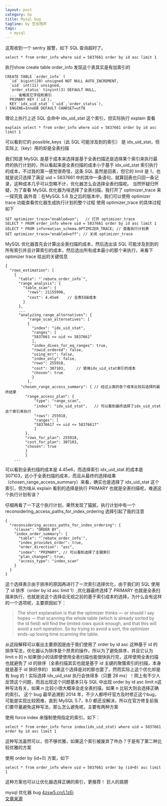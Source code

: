 ```yaml
---
layout: post
category: Go
title: Mysql bug
tagline: by 空谷残声
tags: 
  - mysql
---
```


这周收到一个 sentry 报警，如下 SQL 查询超时了。
```
select * from order_info where uid = 5837661 order by id asc limit 1
```
执行show create table order_info 发现这个表其实是有加索引的
```
CREATE TABLE `order_info` (
  `id` bigint(20) unsigned NOT NULL AUTO_INCREMENT,
  `uid` int(11) unsigned,
  `order_status` tinyint(3) DEFAULT NULL,
  ... 省略其它字段和索引
  PRIMARY KEY (`id`),
  KEY `idx_uid_stat` (`uid`,`order_status`),
) ENGINE=InnoDB DEFAULT CHARSET=utf8
```
理论上执行上述 SQL 会命中 idx_uid_stat 这个索引，但实际执行 explain 查看
```
explain select * from order_info where uid = 5837661 order by id asc limit 1
```
可以看到它的 possible_keys（此 SQL 可能涉及到的索引） 是 idx_uid_stat，但实际上（key）用的却是全表扫描

我们知道 MySQL 是基于成本来选择是基于全表扫描还是选择某个索引来执行最终的执行计划的，所以看起来是全表扫描的成本小于基于 idx_uid_stat 索引执行的成本，不过我的第一感觉很奇怪，这条 SQL 虽然是回表，但它的 limit 是 1，也就是说只选择了满足 uid = 5837661 中的其中一条语句，就算回表也只回一条记录，这种成本几乎可以忽略不计，优化器怎么会选择全表扫描呢。
当然怀疑归怀疑，为了查看 MySQL 优化器为啥选择了全表扫描，我打开了 optimizer_trace 来一探究竟
画外音：在MySQL 5.6 及之后的版本中，我们可以使用 optimizer trace 功能查看优化器生成执行计划的整个过程
使用 optimizer_trace 的具体过程如下
```
SET optimizer_trace="enabled=on";   // 打开 optimizer_trace
SELECT * FROM order_info where uid = 5837661 order by id asc limit 1
SELECT * FROM information_schema.OPTIMIZER_TRACE; // 查看执行计划表
SET optimizer_trace="enabled=off"; // 关闭 optimizer_trace
```
MySQL 优化器首先会计算出全表扫描的成本，然后选出该 SQL 可能涉及到到的所有索引并且计算索引的成本，然后选出所有成本最小的那个来执行，来看下 optimizer trace 给出的关键信息
```
{
  "rows_estimation": [
    {
      "table": "`rebate_order_info`",
      "range_analysis": {
        "table_scan": {
          "rows": 21155996,
          "cost": 4.45e6    // 全表扫描成本
        }
      },
      ...
      "analyzing_range_alternatives": {
          "range_scan_alternatives": [
          {
            "index": "idx_uid_stat",
            "ranges": [
            "5837661 <= uid <= 5837661"
            ],
            "index_dives_for_eq_ranges": true,
            "rowid_ordered": false,
            "using_mrr": false,
            "index_only": false,
            "rows": 255918,
            "cost": 307103,     // 使用idx_uid_stat索引的成本
            "chosen": true
            }
          ],
       "chosen_range_access_summary": { // 经过上面的各个成本比较后选择的最终结果
         "range_access_plan": {
             "type": "range_scan",
             "index": "idx_uid_stat",   // 可以看到最终选择了idx_uid_stat这个索引来执行
             "rows": 255918,
             "ranges": [
             "58376617 <= uid <= 58376617"
             ]
         },
         "rows_for_plan": 255918,
         "cost_for_plan": 307103,
         "chosen": true
         }
         }  
    ...
```
可以看到全表扫描的成本是 4.45e6，而选择索引 idx_uid_stat 的成本是 307103，远小于全表扫描的成本，而且从最终的选择结果（chosen_range_access_summary）来看，确实也是选择了 idx_uid_stat 这个索引，但为啥从 explain 看到的选择是执行 PRIMARY 也就是全表扫描呢，难道这个执行计划有误？

仔细再看了一下这个执行计划，果然发现了猫腻，执行计划中有一个 reconsidering_access_paths_for_index_ordering 选择引起了我的注意
```
{
  "reconsidering_access_paths_for_index_ordering": {
    "clause": "ORDER BY",
    "index_order_summary": {
      "table": "`rebate_order_info`",
      "index_provides_order": true,
      "order_direction": "asc",
      "index": "PRIMARY", // 可以看到选择了主键索引
      "plan_changed": true,
      "access_type": "index_scan"
    }
  }
}
```
这个选择表示由于排序的原因再进行了一次索引选择优化，由于我们的 SQL 使用了 id 排序（order by id asc limit 1）,优化器最终选择了 PRIMARY 也就是全表扫描来执行，也就是说这个选择会无视之前的基于索引成本的选择，为什么会有这样的一个选项呢，主要原因如下：

>The short explanation is that the optimizer thinks — or should I say hopes — that scanning the whole table (which is already sorted by the id field) will find the limited rows quick enough, and that this will avoid a sort operation. So by trying to avoid a sort, the optimizer ends-up losing time scanning the table.

从这段解释可以看出主要原因是由于我们使用了 order by id asc 这种基于 id 的排序写法，优化器认为排序是个昂贵的操作，所以为了避免排序，并且它认为 limit n 的 n 如果很小的话即使使用全表扫描也能很快执行完，这样使用全表扫描也就避免了 id 的排序（全表扫描其实也就是基于 id 主键的聚簇索引的扫描，本身就是基于 id 排好序的）
如果这个选择是对的那也罢了，然而实际上这个优化却是有 bug 的！实际选择 idx_uid_stat 执行会快得多（只要 28 ms）！网上有不少人反馈这个问题，而且出现这个问题基本只与 SQL 中出现 order by id asc limit n这种写法有关，如果 n 比较小很大概率会走全表扫描，如果 n 比较大则会选择正确的索引。
这个 bug 最早追溯到 2014 年，不少人都呼吁官方及时修正这个bug，可能是实现比较困难，直到 MySQL 5.7，8.0 都还没解决，所以在官方修复前我们要尽量避免这种写法，那么怎么避免呢，主要有两种方案

使用 force index 来强制使用指定的索引，如下：
```
select * from order_info force index(idx_uid_stat) where uid = 5837661 order by id asc limit 1
```
这种写法虽然可以，但不够优雅，如果这个索引被废弃了咋办？于是有了第二种比较优雅的方案

使用 order by (id+0) 方案，如下
```
select * from order_info where uid = 5837661 order by (id+0) asc limit 1
```
这种方案也可以让优化器选择正确的索引，更推荐！
巨人的肩膀

mysql 优化器 bug [4zsw5.cn/L1zEi](http://4zsw5.cn/L1zEi)  
[文章来源](https://juejin.cn/post/7012093121907392519?utm_source=gold_browser_extension)










